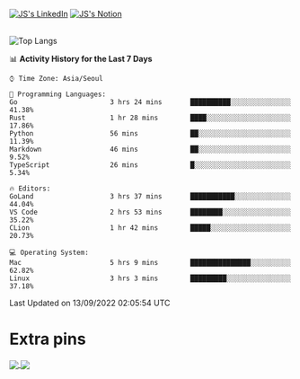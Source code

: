 
[![JS's LinkedIn](https://img.shields.io/badge/LinkedIn-blue?style=for-the-badge&logo=linkedin)](https://www.linkedin.com/in/jaeseung-lee-5a2a32139/) 
[![JS's Notion](https://img.shields.io/badge/Notion-black?style=for-the-badge&logo=notion)](https://bit.ly/ljswiki1) <br><br>
<!-- ![JS's GitHub stats](https://github-readme-stats-lemon-five.vercel.app/api?username=tkxkd0159&hide=contribs,prs,stars,issues&show_icons=true&theme=react&include_all_commits=true)   -->
![Top Langs](https://github-readme-stats-lemon-five.vercel.app/api/top-langs/?username=tkxkd0159&layout=compact&hide=jupyter%20notebook,scss,html,css&langs_count=10)  


<!--START_SECTION:waka-->
📊 **Activity History for the Last 7 Days** 

```text
⌚︎ Time Zone: Asia/Seoul

💬 Programming Languages: 
Go                       3 hrs 24 mins       ██████████░░░░░░░░░░░░░░░   41.38% 
Rust                     1 hr 28 mins        ████░░░░░░░░░░░░░░░░░░░░░   17.86% 
Python                   56 mins             ██░░░░░░░░░░░░░░░░░░░░░░░   11.39% 
Markdown                 46 mins             ██░░░░░░░░░░░░░░░░░░░░░░░   9.52% 
TypeScript               26 mins             █░░░░░░░░░░░░░░░░░░░░░░░░   5.34%

🔥 Editors: 
GoLand                   3 hrs 37 mins       ███████████░░░░░░░░░░░░░░   44.04% 
VS Code                  2 hrs 53 mins       ████████░░░░░░░░░░░░░░░░░   35.22% 
CLion                    1 hr 42 mins        █████░░░░░░░░░░░░░░░░░░░░   20.73%

💻 Operating System: 
Mac                      5 hrs 9 mins        ███████████████░░░░░░░░░░   62.82% 
Linux                    3 hrs 3 mins        █████████░░░░░░░░░░░░░░░░   37.18%

```


 Last Updated on 13/09/2022 02:05:54 UTC
<!--END_SECTION:waka-->

# Extra pins
<a href="https://github.com/tkxkd0159/tkxkd0159.github.io">
  <img align="center" src="https://github-readme-stats-lemon-five.vercel.app/api/pin/?username=tkxkd0159&repo=nft-card-game&theme=react" />
</a>
<a href="https://github.com/tkxkd0159/dsalgo">
  <img align="center" src="https://github-readme-stats-lemon-five.vercel.app/api/pin/?username=tkxkd0159&repo=dsalgo&theme=react" />
</a>

<!---
- 🔭 I’m currently working on ...
- 🌱 I’m currently learning blockchain and distributed network
- 👯 I’m looking to collaborate on ...
- 🤔 I’m looking for help with ...
- 💬 Ask me about ...
- 📫 How to reach me: ...
- 😄 Pronouns: ...
- ⚡ Fun fact: ...
-->
